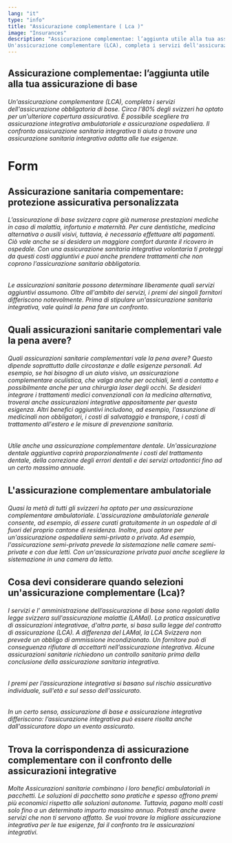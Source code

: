 ```yaml
---
lang: "it"
type: "info"
title: "Assicurazione complementare ( Lca )"
image: "Insurances"
description: "Assicurazione complementae: l’aggiunta utile alla tua assicurazione di base
Un'assicurazione complementare (LCA), completa i servizi dell'assicurazione obbligatoria di base. Circa l'80% degli svizzeri ha optato per un'ulteriore copertura assicurativa. È possibile scegliere tra assicurazione integrativa ambulatoriale e assicurazione ospedaliera. Il confronto assicurazione sanitaria integrativa ti aiuta a trovare una assicurazione sanitaria integrativa adatta alle tue esigenze."
---
```


## Assicurazione complementae: l’aggiunta utile alla tua assicurazione di base

###### Un'assicurazione complementare (LCA), completa i servizi dell'assicurazione obbligatoria di base. Circa l'80% degli svizzeri ha optato per un'ulteriore copertura assicurativa. È possibile scegliere tra assicurazione integrativa ambulatoriale e assicurazione ospedaliera. Il confronto assicurazione sanitaria integrativa ti aiuta a trovare una assicurazione sanitaria integrativa adatta alle tue esigenze.

# Form

## Assicurazione sanitaria compementare: protezione assicurativa personalizzata

###### L’assicurazione di base svizzera copre già numerose prestazioni mediche in caso di malattia, infortunio e maternità. Per cure dentistiche, medicina alternativa o ausili visivi, tuttavia, è necessario effettuare alti pagamenti. Ciò vale anche se si desidera un maggiore comfort durante il ricovero in ospedale. Con una assicurazione sanitaria integrativa volontaria ti proteggi da questi costi aggiuntivi e puoi anche prendere trattamenti che non coprono l'assicurazione sanitaria obbligatoria.

###### Le assicurazioni sanitarie possono determinare liberamente quali servizi aggiuntivi assumono. Oltre all'ambito dei servizi, i premi dei singoli fornitori differiscono notevolmente. Prima di stipulare un'assicurazione sanitaria integrativa, vale quindi la pena fare un confronto.

## Quali assicurazioni sanitarie complementari vale la pena avere?

###### Quali assicurazioni sanitarie complementari vale la pena avere? Questo dipende soprattutto dalle circostanze e dalle esigenze personali. Ad esempio, se hai bisogno di un aiuto visivo, un assicurazione complementare oculistica, che valga anche per occhiali, lenti a contatto e possibilmente anche per una chirurgia laser degli occhi. Se desideri integrare i trattamenti medici convenzionali con la medicina alternativa, troverai anche assicurazioni integrative appositamente per questa esigenza. Altri benefici aggiuntivi includono, ad esempio, l'assunzione di medicinali non obbligatori, i costi di salvataggio e transpore, i costi di trattamento all'estero e le misure di prevenzione sanitaria.

###### Utile anche una assicurazione complementare dentale. Un'assicurazione dentale aggiuntiva coprirà proporzionalmente i costi del trattamento dentale, della correzione degli errori dentali e dei servizi ortodontici fino ad un certo massimo annuale.

## L'assicurazione complementare ambulatoriale

###### Quasi la metà di tutti gli svizzeri ha optato per una assicurazione complementare ambulatoriale. L'assicurazione ambulatoriale generale consente, ad esempio, di essere curati gratuitamente in un ospedale al di fuori del proprio cantone di residenza. Inoltre, puoi optare per un'assicurazione ospedaliera semi-privata o privata. Ad esempio, l'assicurazione semi-privata prevede la sistemazione nelle camere semi-private e con due letti. Con un'assicurazione privata puoi anche scegliere la sistemazione in una camera da letto.

## Cosa devi considerare quando selezioni un'assicurazione complementare (Lca)?

###### I servizi e l’ amministrazione dell’assicurazione di base sono regolati dalla legge svizzera sull'assicurazione malattie (LAMal). La pratica assicurativa di assicurazioni integrativae, d'altra parte, si basa sulla legge del contratto di assicurazione (LCA). A differenza del LAMal, la LCA Svizzera non prevede un obbligo di ammissione incondizionato. Un fornitore può di conseguenza rifiutare di accettarti nell’assicurazione integrativa. Alcune assicurazioni sanitarie richiedono un controllo sanitario prima della conclusione della assicurazione sanitaria integrativa.

###### I premi per l’assicurazione integrativa si basano sul rischio assicurativo individuale, sull'età e sul sesso dell'assicurato.

###### In un certo senso, assicurazione di base e assicurazione integrativa differiscono: l’assicurazione integrativa può essere risolta anche dall'assicuratore dopo un evento assicurato.

## Trova la corrispondenza di assicurazione complementare con il confronto delle assicurazioni integrative

###### Molte Assicurazioni sanitarie combinano i loro benefici ambulatoriali in pacchetti. Le soluzioni di pacchetto sono pratiche e spesso offrono premi più economici rispetto alle soluzioni autonome. Tuttavia, pagano molti costi solo fino a un determinato importo massimo annuo. Potresti anche avere servizi che non ti servono affatto. Se vuoi trovare la migliore assicurazione integrativa per le tue esigenze, fai il confronto tra le assicurazioni integrativi.
